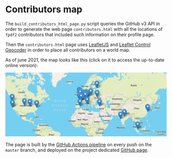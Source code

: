 # Contributors map

The `build_contributors_html_page.py` script queries the GitHub v3 API
in order to generate the web page `contributors.html` with all the locations
of `fpdf2` contributors that included such information on their profile page.

Then the `contributors.html` page uses [LeafletJS](https://leafletjs.com)
and [Leaflet Control Geocoder](https://github.com/perliedman/leaflet-control-geocoder)
in order to place all contributors on a world map.

As of june 2021, the map looks like this (click on it to access the up-to-date online version):

[![Contributors map](contributors-map-small.png)](https://pyfpdf.github.io/fpdf2/contributors.html)

The page is built by the [GitHub Actions pipeline](https://github.com/PyFPDF/fpdf2/blob/master/.github/workflows/continuous-integration-workflow.yml#L62)
on every push on the `master` branch, and deployed on the project dedicated [GitHub page](https://pages.github.com).
